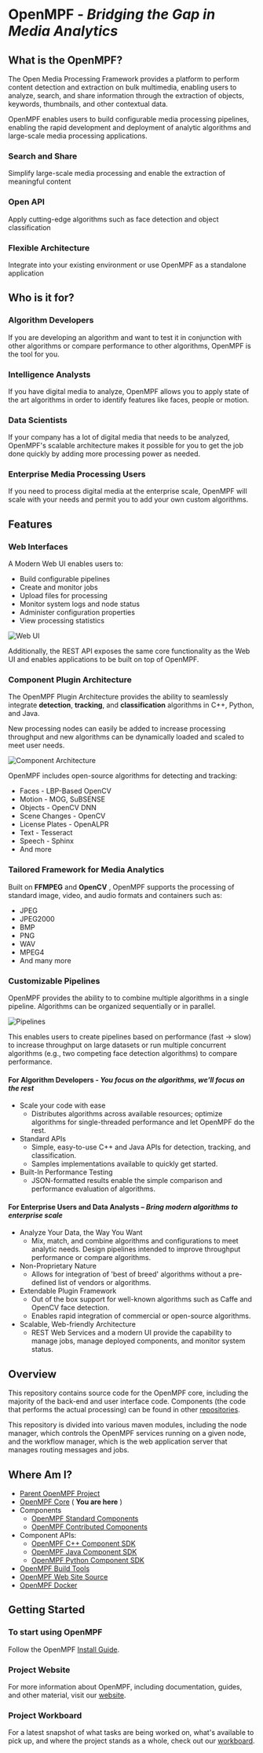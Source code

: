 # OpenMPF - _Bridging the Gap in Media Analytics_

## What is the OpenMPF?

The Open Media Processing Framework provides a platform to perform content detection and extraction on bulk multimedia, enabling users to analyze, search, and share information through the extraction of objects, keywords, thumbnails, and other contextual data.

OpenMPF enables users to build configurable media processing pipelines, enabling the rapid development and deployment of analytic algorithms and large-scale media processing applications.

### Search and Share

Simplify large-scale media processing and enable the extraction of meaningful content

### Open API

Apply cutting-edge algorithms such as face detection and object classification

### Flexible Architecture

Integrate into your existing environment or use OpenMPF as a standalone application

## Who is it for?

### Algorithm Developers
If you are developing an algorithm and want to test it in conjunction with other algorithms or compare performance to other algorithms, OpenMPF is the tool for you.

### Intelligence Analysts
If you have digital media to analyze, OpenMPF allows you to apply state of the art algorithms in order to identify features like faces, people or motion.

### Data Scientists
If your company has a lot of digital media that needs to be analyzed, OpenMPF's scalable architecture makes it possible for you to get the job done quickly by adding more processing power as needed.   

### Enterprise Media Processing Users
If you need to process digital media at the enterprise scale, OpenMPF will scale with your needs and permit you to add your own custom algorithms.

## Features

### Web Interfaces

A Modern Web UI enables users to:

- Build configurable pipelines
- Create and monitor jobs
- Upload files for processing
- Monitor system logs and node status
- Administer configuration properties
- View processing statistics

![Web UI](README-images/web-ui.png)

Additionally, the REST API exposes the same core functionality as the Web UI and enables applications to be built on top of OpenMPF.

### Component Plugin Architecture

The OpenMPF Plugin Architecture provides the ability to seamlessly integrate **detection**, **tracking**, and **classification** algorithms in C++, Python, and Java.

New processing nodes can easily be added to increase processing throughput and new algorithms can be dynamically loaded and scaled to meet user needs.

![Component Architecture](README-images/plugins.png)

OpenMPF includes open-source algorithms for detecting and tracking:

- Faces - LBP-Based OpenCV
- Motion - MOG, SuBSENSE
- Objects - OpenCV DNN
- Scene Changes - OpenCV
- License Plates - OpenALPR
- Text - Tesseract
- Speech - Sphinx
- And more

### Tailored Framework for Media Analytics

Built on **FFMPEG** and **OpenCV** , OpenMPF supports the processing of standard image, video, and audio formats and containers such as:

- JPEG
- JPEG2000
- BMP
- PNG
- WAV
- MPEG4
- And many more

### Customizable Pipelines

OpenMPF provides the ability to to combine multiple algorithms in a single pipeline. Algorithms can be organized sequentially or in parallel.

![Pipelines](README-images/pipelines.png)

This enables users to create pipelines based on performance (fast -&gt; slow) to increase throughput on large datasets or run multiple concurrent algorithms (e.g., two competing face detection algorithms) to compare performance.

#### For Algorithm Developers - _You focus on the algorithms, we'll focus on the rest_

- Scale your code with ease
  - Distributes algorithms across available resources; optimize algorithms for single-threaded performance and let OpenMPF do the rest.
- Standard APIs
  - Simple, easy-to-use C++ and Java APIs for detection, tracking, and classification.
  - Samples implementations available to quickly get started.
- Built-In Performance Testing
  - JSON-formatted results enable the simple comparison and performance evaluation of algorithms.

#### For Enterprise Users and Data Analysts – _Bring modern algorithms to enterprise scale_

- Analyze Your Data, the Way You Want
  - Mix, match, and combine algorithms and configurations to meet analytic needs. Design pipelines intended to improve throughput performance or compare algorithms.
- Non-Proprietary Nature
  - Allows for integration of 'best of breed' algorithms without a pre-defined list of vendors or algorithms.
- Extendable Plugin Framework
  - Out of the box support for well-known algorithms such as Caffe and OpenCV face detection.
  - Enables rapid integration of commercial or open-source algorithms.
- Scalable, Web-friendly Architecture
  - REST Web Services and a modern UI provide the capability to manage jobs, manage deployed components, and monitor system status.

## Overview

This repository contains source code for the OpenMPF core, including the majority of the back-end and user interface code. Components (the code that performs the actual processing) can be found in other  [repositories](https://github.com/openmpf/).

This repository is divided into various maven modules, including the node manager, which controls the OpenMPF services running on a given node, and the workflow manager, which is the web application server that manages routing messages and jobs.

## Where Am I?

- [Parent OpenMPF Project](https://github.com/openmpf/openmpf-projects)
- [OpenMPF Core](https://github.com/openmpf/openmpf) ( **You are here** )
- Components
    * [OpenMPF Standard Components](https://github.com/openmpf/openmpf-components)
    * [OpenMPF Contributed Components](https://github.com/openmpf/openmpf-contrib-components)
- Component APIs:
    * [OpenMPF C++ Component SDK](https://github.com/openmpf/openmpf-cpp-component-sdk)
    * [OpenMPF Java Component SDK](https://github.com/openmpf/openmpf-java-component-sdk)
    * [OpenMPF Python Component SDK](https://github.com/openmpf/openmpf-python-component-sdk)
- [OpenMPF Build Tools](https://github.com/openmpf/openmpf-build-tools)
- [OpenMPF Web Site Source](https://github.com/openmpf/openmpf.github.io)
- [OpenMPF Docker](https://github.com/openmpf/openmpf-docker)

## Getting Started

### To start using OpenMPF

Follow the OpenMPF [Install Guide](https://openmpf.github.io/docs/site/Install-Guide/index.html).

### Project Website

For more information about OpenMPF, including documentation, guides, and other material, visit our [website](https://openmpf.github.io/).

### Project Workboard

For a latest snapshot of what tasks are being worked on, what's available to pick up, and where the project stands as a whole, check out our [workboard](https://github.com/orgs/openmpf/projects/3).
